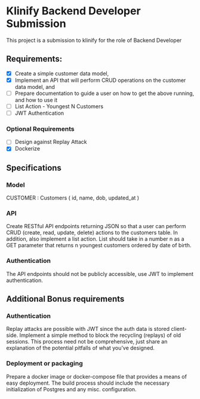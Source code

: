 # Klinify Backend Developer Submission

This project is a submission to klinify for the role of Backend Developer

## Requirements:

- [x] Create a simple customer data model,
- [x] Implement an API that will perform CRUD operations on the customer data model, and
- [ ] Prepare documentation to guide a user on how to get the above running, and how to use it
- [ ] List Action - Youngest N Customers
- [ ] JWT Authentication 

### Optional Requirements
- [ ] Design against Replay Attack
- [x] Dockerize

## Specifications

### Model
CUSTOMER :
Customers (
id,
name,
dob,
updated_at
)

### API
Create RESTful API endpoints returning JSON so that a user can perform CRUD (create, read, update, delete) actions to the customers table. In addition, also implement a list action. List should take in a number n as a GET parameter that returns n youngest customers ordered by date of birth.


### Authentication
The API endpoints should not be publicly accessible, use JWT to implement authentication.


## Additional Bonus requirements

### Authentication
Replay attacks are possible with JWT since the auth data is stored client-side. Implement a simple method to block the recycling (replays) of old sessions. This process need not be comprehensive, just share an explanation of the potential pitfalls of what you’ve designed.


### Deployment or packaging
Prepare a docker image or docker-compose file that provides a means of easy deployment.
The build process should include the necessary initialization of Postgres and any misc. configuration.


